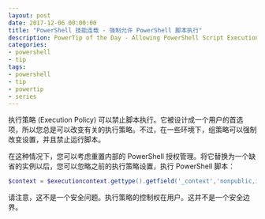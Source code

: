 ```yaml
---
layout: post
date: 2017-12-06 00:00:00
title: "PowerShell 技能连载 - 强制允许 PowerShell 脚本执行"
description: PowerTip of the Day - Allowing PowerShell Script Execution - No Matter What
categories:
- powershell
- tip
tags:
- powershell
- tip
- powertip
- series
---
```

执行策略 (Execution Policy) 可以禁止脚本执行。它被设计成一个用户的首选项，所以您总是可以改变有关的执行策略。不过，在一些环境下，组策略可以强制改变设置，并且禁止运行脚本。

在这种情况下，您可以考虑重置内部的 PowerShell 授权管理。将它替换为一个缺省的实例以后，您可以忽略之前的执行策略设置，执行 PowerShell 脚本：

```powershell
$context = $executioncontext.gettype().getfield('_context','nonpublic,instance').getvalue($executioncontext); $field = $context.gettype().getfield('_authorizationManager','nonpublic,instance'); $field.setvalue($context,(New-Object management.automation.authorizationmanager 'Microsoft.PowerShell'))
```

请注意，这不是一个安全问题。执行策略的控制权在用户。这并不是一个安全边界。

<!--本文国际来源：[Allowing PowerShell Script Execution - No Matter What](http://community.idera.com/powershell/powertips/b/tips/posts/allowing-powershell-script-execution---no-matter-what)-->
